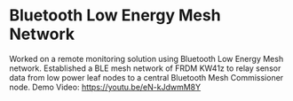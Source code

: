 # Bluetooth Low Energy Mesh Network
Worked on a remote monitoring solution using Bluetooth Low Energy Mesh network. 
Established a BLE mesh network of FRDM KW41z to relay sensor data from low power leaf nodes to a central Bluetooth Mesh Commissioner node. 
Demo Video: https://youtu.be/eN-kJdwmM8Y
